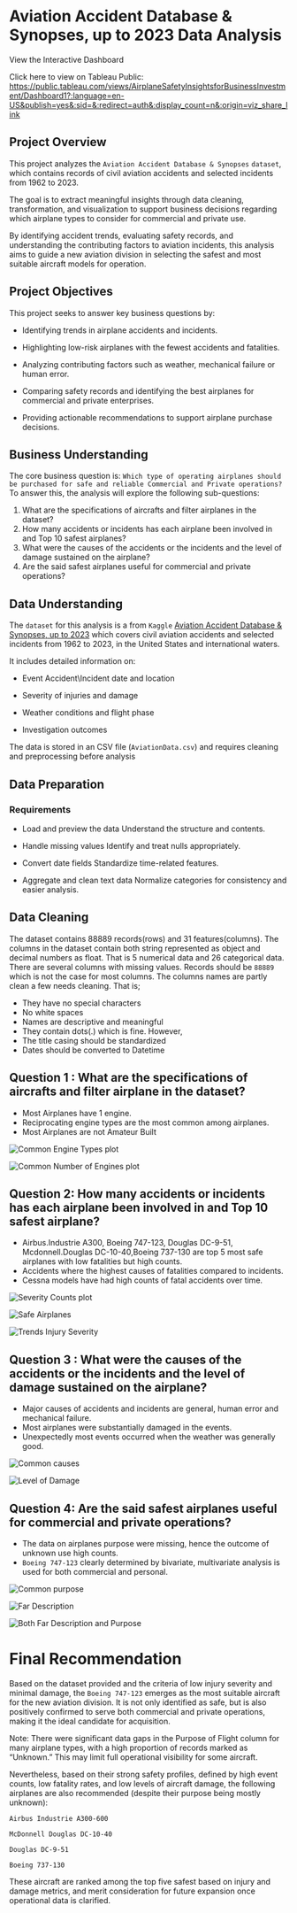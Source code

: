 # Aviation Accident Database & Synopses, up to 2023 Data Analysis
 
 View the Interactive Dashboard

 Click here to view on Tableau Public:
 https://public.tableau.com/views/AirplaneSafetyInsightsforBusinessInvestment/Dashboard1?:language=en-US&publish=yes&:sid=&:redirect=auth&:display_count=n&:origin=viz_share_link

## Project Overview
This project analyzes the `Aviation Accident Database & Synopses` `dataset`, which contains records of civil aviation accidents and selected incidents from 1962 to 2023.

The goal is to extract meaningful insights through data cleaning, transformation, and visualization to support business decisions regarding which airplane types to consider for commercial and private use.

By identifying accident trends, evaluating safety records, and understanding the contributing factors to aviation incidents, this analysis aims to guide a new aviation division in selecting the safest and most suitable aircraft models for operation.

## Project Objectives
This project seeks to answer key business questions by:

* Identifying trends in airplane accidents and incidents.

* Highlighting low-risk airplanes with the fewest accidents and fatalities.

* Analyzing contributing factors such as weather, mechanical failure or human error.

* Comparing safety records and identifying the best airplanes for commercial and private enterprises.

* Providing actionable recommendations to support airplane purchase decisions.

## Business Understanding
The core business question is: 
`Which type of operating airplanes should be purchased for safe and reliable Commercial and Private operations?`
To answer this, the analysis will explore the following sub-questions:

1. What are the specifications of aircrafts and filter airplanes in the dataset?
2. How many accidents or incidents has each airplane been involved in and Top 10 safest airplanes?
3. What were the causes of the accidents or the incidents and the level of damage sustained on the airplane?
4. Are the said safest airplanes useful for commercial and private operations?

## Data Understanding
The `dataset` for this analysis is a from `Kaggle` [Aviation Accident Database & Synopses, up to 2023](https://www.kaggle.com/datasets/khsamaha/aviation-accident-database-synopses) which covers civil aviation accidents and selected incidents from 1962 to 2023, in the United States and international waters.

It includes detailed information on:

* Event Accident\Incident date and location

* Severity of injuries and damage

* Weather conditions and flight phase

* Investigation outcomes


The data is stored in an CSV file (`AviationData.csv`) and requires cleaning and preprocessing before analysis



## Data Preparation
### Requirements
* Load and preview the data
    Understand the structure and contents.

* Handle missing values
    Identify and treat nulls appropriately.

* Convert date fields
    Standardize time-related features.

* Aggregate and clean text data
    Normalize categories for consistency and easier analysis.

## Data Cleaning
The dataset contains 88889 records(rows) and 31 features(columns).
The columns in the dataset contain both string represented as object and decimal numbers as float. That is 5 numerical data and 26 categorical data.
There are several columns with missing values. Records should be `88889` which is not the case for most columns. 
The columns names are partly clean a few needs cleaning. That is;
* They have no special characters
* No white spaces
* Names are descriptive and meaningful
* They contain dots(.) which is fine.
However,
* The title casing should be standardized
* Dates should be converted to Datetime
  

## Question 1 : What are the specifications of aircrafts and filter airplane in the dataset?
* Most Airplanes have 1 engine.
* Reciprocating engine types are the most common among airplanes.
* Most Airplanes are not Amateur Built
  
![Common Engine Types plot](./q1_common_engine_amateur_types.png)

![Common Number of Engines plot](./q1_common_engine_numbers.png)


## Question 2: How many accidents or incidents has each airplane been involved in and Top 10 safest airplane?
* Airbus.Industrie A300, Boeing 747-123, Douglas DC-9-51, Mcdonnell.Douglas DC-10-40,Boeing 737-130 are top 5 most safe airplanes with low fatalities but high counts.
* Accidents where the highest causes of fatalities compared to incidents.
* Cessna models have had high counts of fatal accidents over time.
  
![Severity Counts plot](./q2_common_injurysevere.png)

![Safe Airplanes](./q2_safe_airplanetype.png)

![Trends Injury Severity](./q2_trends_injuryseverity.png)

## Question 3 : What were the causes of the accidents or the incidents and the level of damage sustained on the airplane?
* Major causes of accidents and incidents are general, human error and mechanical failure.
* Most airplanes were substantially damaged in the events.
* Unexpectedly most events occurred when the weather was generally good.
  
![Common causes](./q3_common_causes.png)

![Level of Damage](./q3_common_damagelevels.png)


## Question 4: Are the said safest airplanes useful for commercial and private operations?
* The data on airplanes purpose were missing, hence the outcome of unknown use high counts.
* `Boeing 747-123` clearly determined by bivariate, multivariate analysis is used for both commercial and personal.

![Common purpose](./q4_purpose.png)

![Far Description](./q3_far_desc.png)

![Both Far Description and Purpose](./q4_far_purpose.png)

 

# Final Recommendation

Based on the dataset provided and the criteria of low injury severity and minimal damage, the `Boeing 747-123` emerges as the most suitable aircraft for the new aviation division. It is not only identified as safe, but is also positively confirmed to serve both commercial and private operations, making it the ideal candidate for acquisition.

Note: There were significant data gaps in the Purpose of Flight column for many airplane types, with a high proportion of records marked as “Unknown.” This may limit full operational visibility for some aircraft.

Nevertheless, based on their strong safety profiles, defined by high event counts, low fatality rates, and low levels of aircraft damage, the following airplanes are also recommended (despite their purpose being mostly unknown):

`Airbus Industrie A300-600`

`McDonnell Douglas DC-10-40`

`Douglas DC-9-51`

`Boeing 737-130`

These aircraft are ranked among the top five safest based on injury and damage metrics, and merit consideration for future expansion once operational data is clarified.  

  
